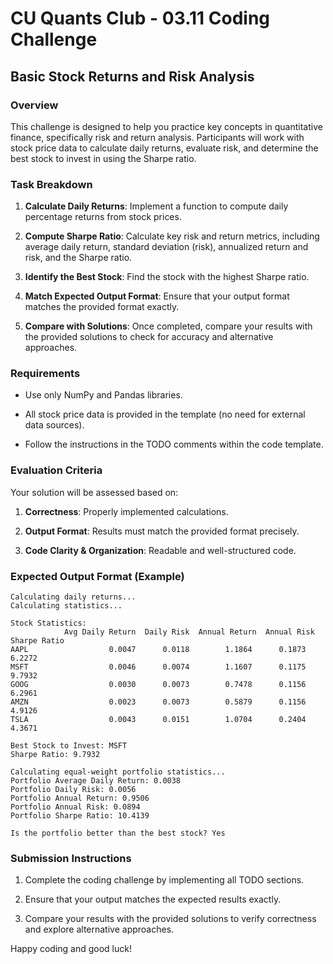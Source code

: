 # CU Quants Club - 03.11 Coding Challenge

## Basic Stock Returns and Risk Analysis

### Overview

This challenge is designed to help you practice key concepts in quantitative finance, specifically risk and return analysis. Participants will work with stock price data to calculate daily returns, evaluate risk, and determine the best stock to invest in using the Sharpe ratio.

### Task Breakdown

1. **Calculate Daily Returns**: Implement a function to compute daily percentage returns from stock prices.

2. **Compute Sharpe Ratio**: Calculate key risk and return metrics, including average daily return, standard deviation (risk), annualized return and risk, and the Sharpe ratio.

3. **Identify the Best Stock**: Find the stock with the highest Sharpe ratio.

4. **Match Expected Output Format**: Ensure that your output format matches the provided format exactly.

5. **Compare with Solutions**: Once completed, compare your results with the provided solutions to check for accuracy and alternative approaches.

### Requirements

- Use only NumPy and Pandas libraries.

- All stock price data is provided in the template (no need for external data sources).

- Follow the instructions in the TODO comments within the code template.

### Evaluation Criteria

Your solution will be assessed based on:

1. **Correctness**: Properly implemented calculations.

2. **Output Format**: Results must match the provided format precisely.

3. **Code Clarity & Organization**: Readable and well-structured code.

### Expected Output Format (Example)

```
Calculating daily returns...
Calculating statistics...

Stock Statistics:
            Avg Daily Return  Daily Risk  Annual Return  Annual Risk  Sharpe Ratio
AAPL                  0.0047      0.0118        1.1864      0.1873        6.2272
MSFT                  0.0046      0.0074        1.1607      0.1175        9.7932
GOOG                  0.0030      0.0073        0.7478      0.1156        6.2961
AMZN                  0.0023      0.0073        0.5879      0.1156        4.9126
TSLA                  0.0043      0.0151        1.0704      0.2404        4.3671

Best Stock to Invest: MSFT
Sharpe Ratio: 9.7932

Calculating equal-weight portfolio statistics...
Portfolio Average Daily Return: 0.0038
Portfolio Daily Risk: 0.0056
Portfolio Annual Return: 0.9506
Portfolio Annual Risk: 0.0894
Portfolio Sharpe Ratio: 10.4139

Is the portfolio better than the best stock? Yes
```

### Submission Instructions

1. Complete the coding challenge by implementing all TODO sections.

2. Ensure that your output matches the expected results exactly.

3. Compare your results with the provided solutions to verify correctness and explore alternative approaches.

Happy coding and good luck!
